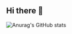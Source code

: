 ## Hi there 👋

![Anurag's GitHub stats](https://github-readme-stats.vercel.app/api?username=2ffect&show_icons=true&theme=transparent)

